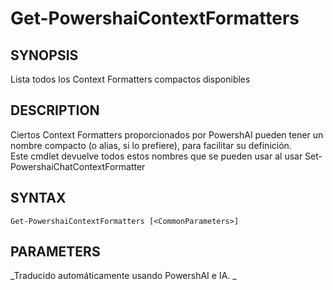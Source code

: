 ﻿---
external help file: powershai-help.xml
schema: 2.0.0
powershai: true
---

# Get-PowershaiContextFormatters

## SYNOPSIS <!--!= @#Synop !-->
Lista todos los Context Formatters compactos disponibles

## DESCRIPTION <!--!= @#Desc !-->
Ciertos Context Formatters proporcionados por PowershAI pueden tener un nombre compacto (o alias, si lo prefiere), para facilitar su definición.  
Este cmdlet devuelve todos estos nombres que se pueden usar al usar Set-PowershaiChatContextFormatter

## SYNTAX <!--!= @#Syntax !-->

```
Get-PowershaiContextFormatters [<CommonParameters>]
```

## PARAMETERS <!--!= @#Params !-->




<!--PowershaiAiDocBlockStart-->
_Traducido automáticamente usando PowershAI e IA. 
_
<!--PowershaiAiDocBlockEnd-->
